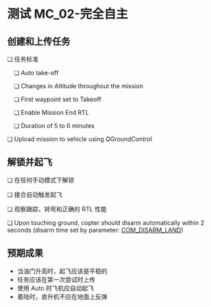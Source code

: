# 测试 MC_02-完全自主

## 创建和上传任务

❏ 任务标准

&nbsp;&nbsp;&nbsp;&nbsp;❏ Auto take-off

&nbsp;&nbsp;&nbsp;&nbsp;❏ Changes in Altitude throughout the mission

&nbsp;&nbsp;&nbsp;&nbsp;❏ First waypoint set to Takeoff

&nbsp;&nbsp;&nbsp;&nbsp;❏ Enable Mission End RTL

&nbsp;&nbsp;&nbsp;&nbsp;❏ Duration of 5 to 6 minutes

❏ Upload mission to vehicle using _QGroundControl_

## 解锁并起飞

❏ 在任何手动模式下解锁

❏ 接合自动触发起飞

❏ 观察跟踪，转弯和正确的 RTL 性能

❏ Upon touching ground, copter should disarm automatically within 2 seconds (disarm time set by parameter: [COM_DISARM_LAND](../advanced_config/parameter_reference.md#COM_DISARM_LAND))

## 预期成果

- 当油门升高时，起飞应该是平稳的
- 任务应该在第一次尝试时上传
- 使用 Auto 时飞机应自动起飞
- 着陆时，直升机不应在地面上反弹

<!--
MC_002 - Full autonomous

-	Make sure the auto-disarm is enabled
-	QGC open test1_mission.plan and sync to the vehicle
-	Takeoff from QGC start mission slider
-	Check the vehicle completes the mission
-	Let the vehicle to auto land, take manual control if needed and explain the reason in log description.
-	Check the vehicle disarms by itself.
-->

